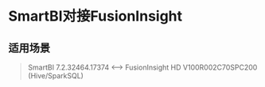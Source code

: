# SmartBI对接FusionInsight

## 适用场景

> SmartBI 7.2.32464.17374 <--> FusionInsight HD V100R002C70SPC200 (Hive/SparkSQL)
